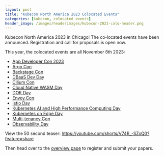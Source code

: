 ```yaml
---
layout: post
title: "Kubecon North America 2023 Colocated Events"
categories: [kubecon, colocated events]
header_image: /images/headerimages/kubecon-2023-colo-header.png
---
```


Kubecon North America 2023 in Chicago! The co-located events have been announced. Registration and call for proposals is open now.

This year, the colocated events are all November 6th 2023:

- [App Developer Con 2023](https://events.linuxfoundation.org/kubecon-cloudnativecon-north-america/co-located-events/appdevelopercon/)
- [Argo Con](https://events.linuxfoundation.org/kubecon-cloudnativecon-north-america/co-located-events/argocon/)
- [Backstage Con](https://events.linuxfoundation.org/kubecon-cloudnativecon-north-america/co-located-events/backstagecon/)
- [DBaaS Dev Day](https://events.linuxfoundation.org/kubecon-cloudnativecon-north-america/co-located-events/dbaas-devday/)
- [Cilium Con](https://events.linuxfoundation.org/kubecon-cloudnativecon-north-america/co-located-events/ciliumcon/)
- [Cloud Native WASM Day](https://events.linuxfoundation.org/kubecon-cloudnativecon-north-america/co-located-events/cloud-native-wasm-day/)
- [DOK Day](https://events.linuxfoundation.org/kubecon-cloudnativecon-north-america/co-located-events/data-on-kubernetes-day/)
- [Envoy Con](https://events.linuxfoundation.org/kubecon-cloudnativecon-north-america/co-located-events/envoycon/)
- [Istio Day](https://events.linuxfoundation.org/kubecon-cloudnativecon-north-america/co-located-events/istio-day/)
- [Kubernetes AI and High Performance Computing Day](https://events.linuxfoundation.org/kubecon-cloudnativecon-north-america/co-located-events/kubernetes-ai-hpc-day/)
- [Kubernetes on Edge Day](https://events.linuxfoundation.org/kubecon-cloudnativecon-north-america/co-located-events/kubernetes-on-edge-day/)
- [Multi-tenancy Con](https://events.linuxfoundation.org/kubecon-cloudnativecon-north-america/co-located-events/multi-tenancycon/)
- [Observability Day](https://events.linuxfoundation.org/kubecon-cloudnativecon-north-america/co-located-events/observability-day/)


View the 50 second teaser: https://youtube.com/shorts/V74R_-SZxQ0?feature=share

Then head over to the [overview page](https://events.linuxfoundation.org/kubecon-cloudnativecon-north-america/co-located-events/cncf-hosted-co-located-events-overview/) to register and submit your papers.